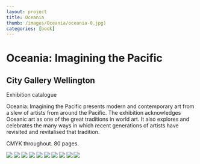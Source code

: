 ```yaml
---
layout: project
title: Oceania
thumb: /images/Oceania/oceania-0.jpg)
categories: [book]
---
```


# Oceania: Imagining the Pacific 

## City Gallery Wellington


Exhibition catalogue 

Oceania: Imagining the Pacific presents modern and contemporary art from a slew of artists from around the Pacific. The exhibition acknowledges Oceanic art as one of the great traditions in world art. It also explores and celebrates the many ways in which recent generations of artists have revisited and revitalised that tradition. 

CMYK throughout. 80 pages.

![](/images/images/Oceania/oceania-1.jpg)
![](/images/images/Oceania/oceania-2.jpg)
![](/images/images/Oceania/oceania-3.jpg)
![](/images/images/Oceania/oceania-4.jpg)
![](/images/images/Oceania/oceania-5.jpg)
![](/images/images/Oceania/oceania-6.jpg)
![](/images/images/Oceania/oceania-7.jpg)
![](/images/images/Oceania/oceania-8.jpg)
![](/images/images/Oceania/oceania-9.jpg)
![](/images/images/Oceania/oceania-10.jpg)
